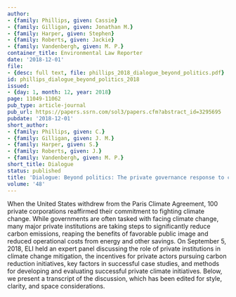 ```yaml
---
author:
- {family: Phillips, given: Cassie}
- {family: Gilligan, given: Jonathan M.}
- {family: Harper, given: Stephen}
- {family: Roberts, given: Jackie}
- {family: Vandenbergh, given: M. P.}
container_title: Environmental Law Reporter
date: '2018-12-01'
file:
- {desc: full text, file: phillips_2018_dialogue_beyond_politics.pdf}
id: phillips_dialogue_beyond_politics_2018
issued:
- {day: 1, month: 12, year: 2018}
page: 11049-11062
pub_type: article-journal
pub_url: https://papers.ssrn.com/sol3/papers.cfm?abstract_id=3295695
pubdate: '2018-12-01'
short_author:
- {family: Phillips, given: C.}
- {family: Gilligan, given: J. M.}
- {family: Harper, given: S.}
- {family: Roberts, given: J.}
- {family: Vandenbergh, given: M. P.}
short_title: Dialogue
status: published
title: 'Dialogue: Beyond politics: The private governance response to climate change'
volume: '48'
---
```

When the United States withdrew from the Paris Climate Agreement, 100 private corporations reaffirmed their commitment to fighting climate change. While governments are often tasked with facing climate change, many major private institutions are taking steps to significantly reduce carbon emissions, reaping the benefits of favorable public image and reduced operational costs from energy and other savings. On September 5, 2018, ELI held an expert panel discussing the role of private institutions in climate change mitigation, the incentives for private actors pursuing carbon reduction initiatives, key factors in successful case studies, and methods for developing and evaluating successful private climate initiatives. Below, we present a transcript of the discussion, which has been edited for style, clarity, and space considerations.
